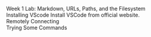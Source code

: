 Week 1 Lab: Markdown, URLs, Paths, and the Filesystem
<br>Installing VScode
Install VSCode from official website.
<br>Remotely Connecting
<br>Trying Some Commands
